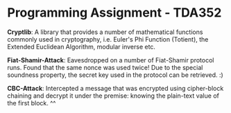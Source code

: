 # Programming Assignment - TDA352

__Cryptlib__: A library that provides a number of mathematical functions commonly used in cryptography,  i.e.  Euler's Phi Function (Totient), the Extended Euclidean Algorithm, modular inverse etc.

__Fiat-Shamir-Attack__:  Eavesdropped on a number of Fiat-Shamir protocol runs. Found that the same nonce was used twice! Due to the special soundness property, the secret key used in the protocol can be retrieved. :)

__CBC-Attack__: Intercepted a message that was encrypted using cipher-block chaining and decrypt it under the premise: knowing the plain-text value of the first block. ^^
